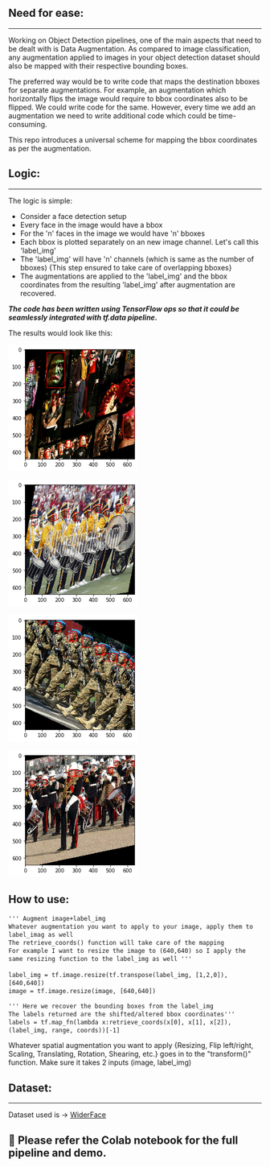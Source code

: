 ## Need for ease:

---

Working on Object Detection pipelines, one of the main aspects that need to be dealt with is Data Augmentation. As compared to image classification, any augmentation applied to images in your object detection dataset should also be mapped with their respective bounding boxes.

The preferred way would be to write code that maps the destination bboxes for separate augmentations. For example, an augmentation which horizontally flips the image would require to bbox coordinates also to be flipped. We could write code for the same. However, every time we add an augmentation we need to write additional code which could be time-consuming.

This repo introduces a universal scheme for mapping the bbox coordinates as per the augmentation. 

## Logic:

---

The logic is simple:

- Consider a face detection setup
- Every face in the image would have a bbox
- For the 'n' faces in the image we would have 'n' bboxes
- Each bbox is plotted separately on an new image channel. Let's call this 'label_img'
- The 'label_img' will have 'n' channels (which is same as the number of bboxes) {This step ensured to take care of overlapping bboxes}
- The augmentations are applied to the 'label_img' and the bbox coordinates from the resulting 'label_img' after augmentation are recovered.

***The code has been written using TensorFlow ops so that it could be seamlessly integrated with tf.data pipeline.***

The results would look like this:

![1.png](1.png)

![2.png](2.png)

![3.png](3.png)

![4.png](4.png)

## How to use:
```
''' Augment image+label_img 
Whatever augmentation you want to apply to your image, apply them to label_imag as well
The retrieve_coords() function will take care of the mapping
For example I want to resize the image to (640,640) so I apply the same resizing function to the label_img as well '''

label_img = tf.image.resize(tf.transpose(label_img, [1,2,0]), [640,640])
image = tf.image.resize(image, [640,640])
```

```
''' Here we recover the bounding boxes from the label_img
The labels returned are the shifted/altered bbox coordinates'''
labels = tf.map_fn(lambda x:retrieve_coords(x[0], x[1], x[2]), (label_img, range, coords))[-1]
```

Whatever spatial augmentation you want to apply {Resizing, Flip left/right, Scaling, Translating, Rotation, Shearing, etc.} goes in to the "transform()" function. Make sure it takes 2 inputs (image, label_img)


## Dataset:

---

Dataset used is  -> [WiderFace](http://shuoyang1213.me/WIDERFACE/)

## 📒 Please refer the Colab notebook for the full pipeline and demo.
